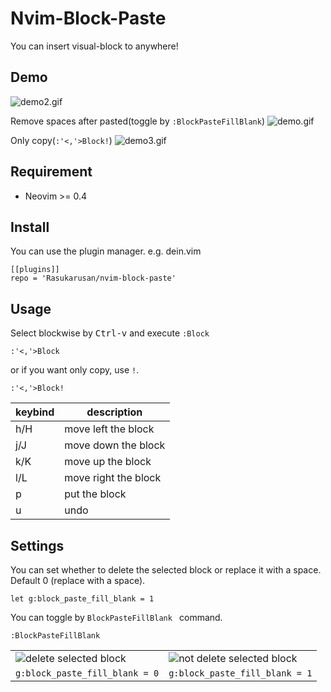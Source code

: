 Nvim-Block-Paste
====

You can insert visual-block to anywhere!

## Demo
![demo2.gif](https://user-images.githubusercontent.com/17779386/106469918-42713000-64e3-11eb-87df-b6a2dcd505c4.gif)

Remove spaces after pasted(toggle by `:BlockPasteFillBlank`)
![demo.gif](https://user-images.githubusercontent.com/17779386/106455970-49427780-64d0-11eb-9d67-eb34d2abcef0.gif)

Only copy(`:'<,'>Block!`)
![demo3.gif](https://user-images.githubusercontent.com/17779386/112155541-bfd63880-8c28-11eb-84ce-c7f59904e240.gif)

## Requirement

- Neovim >= 0.4

## Install

You can use the plugin manager. e.g. dein.vim
```vim
[[plugins]]
repo = 'Rasukarusan/nvim-block-paste'
```

## Usage

Select blockwise by <kbd>Ctrl-v</kbd> and execute `:Block`

```vim
:'<,'>Block
```
or if you want only copy, use `!`.
```vim
:'<,'>Block!
```

| keybind | description |
| ------ | ------ |
| h/H   | move left the block  |
| j/J   | move down the block  |
| k/K   | move up the block  |
| l/L   | move right the block  |
| p   | put the block  |
| u   | undo  |

## Settings

You can set whether to delete the selected block or replace it with a space.  
Default 0 (replace with a space).
```vim
let g:block_paste_fill_blank = 1
```

You can toggle by `BlockPasteFillBlank ` command.
```vim
:BlockPasteFillBlank 
```

|  |  |
| ------ | ------ |
| ![delete selected block](https://user-images.githubusercontent.com/17779386/106456476-ebfaf600-64d0-11eb-8c1d-934d41548349.gif)   | ![not delete selected block](https://user-images.githubusercontent.com/17779386/106456497-f0271380-64d0-11eb-9e66-8bec4d08e26e.gif)   |
| `g:block_paste_fill_blank = 0`   | `g:block_paste_fill_blank = 1`  |

